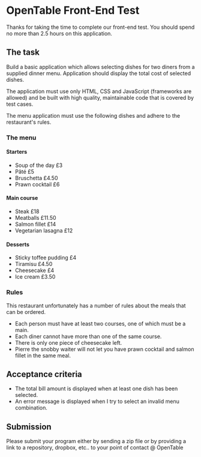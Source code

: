 OpenTable Front-End Test
========================
 
Thanks for taking the time to complete our front-end test. You should spend no more than 2.5 hours on this application.
 
## The task
 
Build a basic application which allows selecting dishes for two diners from a supplied dinner menu. Application should display the total cost of selected dishes.
 
The application must use only HTML, CSS and JavaScript (frameworks are allowed) and be built with high quality, maintainable code that is covered by test cases.
 
The menu application must use the following dishes and adhere to the restaurant's rules.
 
### The menu
 
#### Starters
- Soup of the day £3
- Pâté £5
- Bruschetta £4.50
- Prawn cocktail £6
 
#### Main course
- Steak £18
- Meatballs £11.50
- Salmon fillet £14
- Vegetarian lasagna £12
 
#### Desserts
- Sticky toffee pudding £4
- Tiramisu £4.50
- Cheesecake £4
- Ice cream £3.50
 
 
### Rules
 
This restaurant unfortunately has a number of rules about the meals that can be ordered.
 
- Each person must have at least two courses, one of which must be a main.
- Each diner cannot have more than one of the same course.
- There is only one piece of cheesecake left.
- Pierre the snobby waiter will not let you have prawn cocktail and salmon fillet in the same meal.
 
 
## Acceptance criteria
 
- The total bill amount is displayed when at least one dish has been selected.
- An error message is displayed when I try to select an invalid menu combination.
 
 
## Submission
 
Please submit your program either by sending a zip file or by providing a link to a repository, dropbox, etc.. to your point of contact @ OpenTable

 

